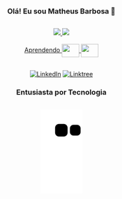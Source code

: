 <!--

-->

<div align="center"><div/>

### Olá! Eu sou Matheus Barbosa 👋
##
###

<!--
GitHub stats
Most Used Languages
-->

<div>
  <a href="https://github.com/ZzTheusBR">
  <img height="180cm" src="https://github-readme-stats.vercel.app/api?username=ZzTheusBR&show_icons=true&theme=dracula&include_all_commits=true&count_private=true"/>
  <img height="180cm" src="https://github-readme-stats.vercel.app/api/top-langs/?username=ZzTheusBR&layout=compact&langs_count=16&theme=dracula"/>
<div/>

<!--
<div style="display: inline_block"><br/>
  <img align="center" alt="name" src="badge"/>
</div><br/>
-->

<div style="display: inline_block"><br>
  Aprendendo
  <img align="center" height="30" width="40" src="https://cdn.jsdelivr.net/gh/devicons/devicon/icons/python/python-original.svg">
  <img align="center" height="30" width="40" src="https://cdn.jsdelivr.net/gh/devicons/devicon/icons/java/java-original.svg" />
</div>

##
###

<!--
[![name](badge)](site)
-->

[![LinkedIn](https://img.shields.io/badge/LinkedIn-0077B5?style=for-the-badge&logo=linkedin&logoColor=white)](https://www.linkedin.com/in/matheusbarbosapereira/)
[![Linktree](https://img.shields.io/badge/linktree-39E09B?style=for-the-badge&logo=linktree&logoColor=white)](https://linktr.ee/matheusbarbosapereira)

<!--
![Matheus GitHub stats](https://github-readme-stats.vercel.app/api?username=ZzTheusBR&show_icons=true&theme=dracula)
[![Top Langs](https://github-readme-stats.vercel.app/api/top-langs/?username=ZzTheusBR)](https://github.com/ZzTheusBR/github-readme-stats)
-->

<!--
## Tecnologias que eu utilizo
-->

<!--
Apaixonado por mudar a vida das pessoas através da tecnologia.
-->

### Entusiasta por Tecnologia
##

![snake gif](https://github.com/ZzTheusBR/ZzTheusBR/blob/output/github-contribution-grid-snake.svg)

<!--
Fim
-->

<!--
Sites:
https://github.com/anuraghazra/github-readme-stats
https://dev.to/envoy_/150-badges-for-github-pnk#office
https://emojipedia.org/
https://devicon.dev/
-->

<!--
### Hi there 👋
-->

<!--
**ZzTheusBR/ZzTheusBR** is a ✨ _special_ ✨ repository because its `README.md` (this file) appears on your GitHub profile.

Here are some ideas to get you started:

- 🔭 I’m currently working on ...
- 🌱 I’m currently learning ...
- 👯 I’m looking to collaborate on ...
- 🤔 I’m looking for help with ...
- 💬 Ask me about ...
- 📫 How to reach me: ...
- 😄 Pronouns: ...
- ⚡ Fun fact: ...
-->
